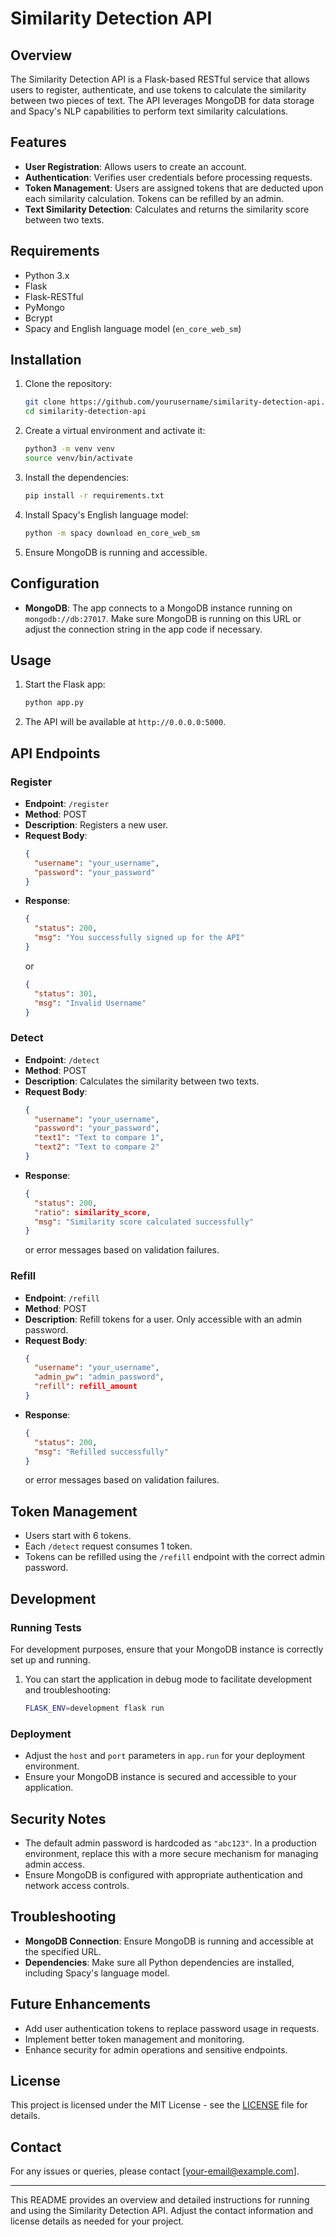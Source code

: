 # Similarity Detection API

## Overview

The Similarity Detection API is a Flask-based RESTful service that allows users to register, authenticate, and use tokens to calculate the similarity between two pieces of text. The API leverages MongoDB for data storage and Spacy's NLP capabilities to perform text similarity calculations.

## Features

- **User Registration**: Allows users to create an account.
- **Authentication**: Verifies user credentials before processing requests.
- **Token Management**: Users are assigned tokens that are deducted upon each similarity calculation. Tokens can be refilled by an admin.
- **Text Similarity Detection**: Calculates and returns the similarity score between two texts.

## Requirements

- Python 3.x
- Flask
- Flask-RESTful
- PyMongo
- Bcrypt
- Spacy and English language model (`en_core_web_sm`)

## Installation

1. Clone the repository:

   ```bash
   git clone https://github.com/yourusername/similarity-detection-api.git
   cd similarity-detection-api
   ```

2. Create a virtual environment and activate it:

   ```bash
   python3 -m venv venv
   source venv/bin/activate
   ```

3. Install the dependencies:

   ```bash
   pip install -r requirements.txt
   ```

4. Install Spacy's English language model:

   ```bash
   python -m spacy download en_core_web_sm
   ```

5. Ensure MongoDB is running and accessible.

## Configuration

- **MongoDB**: The app connects to a MongoDB instance running on `mongodb://db:27017`. Make sure MongoDB is running on this URL or adjust the connection string in the app code if necessary.

## Usage

1. Start the Flask app:

   ```bash
   python app.py
   ```

2. The API will be available at `http://0.0.0.0:5000`.

## API Endpoints

### Register

- **Endpoint**: `/register`
- **Method**: POST
- **Description**: Registers a new user.
- **Request Body**:
  ```json
  {
    "username": "your_username",
    "password": "your_password"
  }
  ```
- **Response**:
  ```json
  {
    "status": 200,
    "msg": "You successfully signed up for the API"
  }
  ```
  or
  ```json
  {
    "status": 301,
    "msg": "Invalid Username"
  }
  ```

### Detect

- **Endpoint**: `/detect`
- **Method**: POST
- **Description**: Calculates the similarity between two texts.
- **Request Body**:
  ```json
  {
    "username": "your_username",
    "password": "your_password",
    "text1": "Text to compare 1",
    "text2": "Text to compare 2"
  }
  ```
- **Response**:
  ```json
  {
    "status": 200,
    "ratio": similarity_score,
    "msg": "Similarity score calculated successfully"
  }
  ```
  or error messages based on validation failures.

### Refill

- **Endpoint**: `/refill`
- **Method**: POST
- **Description**: Refill tokens for a user. Only accessible with an admin password.
- **Request Body**:
  ```json
  {
    "username": "your_username",
    "admin_pw": "admin_password",
    "refill": refill_amount
  }
  ```
- **Response**:
  ```json
  {
    "status": 200,
    "msg": "Refilled successfully"
  }
  ```
  or error messages based on validation failures.

## Token Management

- Users start with 6 tokens.
- Each `/detect` request consumes 1 token.
- Tokens can be refilled using the `/refill` endpoint with the correct admin password.

## Development

### Running Tests

For development purposes, ensure that your MongoDB instance is correctly set up and running.

1. You can start the application in debug mode to facilitate development and troubleshooting:

   ```bash
   FLASK_ENV=development flask run
   ```

### Deployment

- Adjust the `host` and `port` parameters in `app.run` for your deployment environment.
- Ensure your MongoDB instance is secured and accessible to your application.

## Security Notes

- The default admin password is hardcoded as `"abc123"`. In a production environment, replace this with a more secure mechanism for managing admin access.
- Ensure MongoDB is configured with appropriate authentication and network access controls.

## Troubleshooting

- **MongoDB Connection**: Ensure MongoDB is running and accessible at the specified URL.
- **Dependencies**: Make sure all Python dependencies are installed, including Spacy's language model.

## Future Enhancements

- Add user authentication tokens to replace password usage in requests.
- Implement better token management and monitoring.
- Enhance security for admin operations and sensitive endpoints.

## License

This project is licensed under the MIT License - see the [LICENSE](LICENSE) file for details.

## Contact

For any issues or queries, please contact [your-email@example.com].

---

This README provides an overview and detailed instructions for running and using the Similarity Detection API. Adjust the contact information and license details as needed for your project.